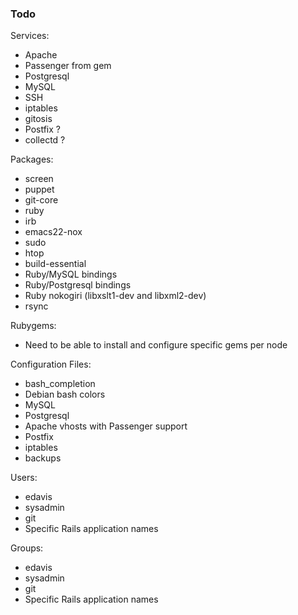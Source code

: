 ### Todo

Services:

* Apache
* Passenger from gem
* Postgresql
* MySQL
* SSH
* iptables
* gitosis
* Postfix ?
* collectd ?

Packages:

* screen
* puppet
* git-core
* ruby
* irb
* emacs22-nox
* sudo
* htop
* build-essential
* Ruby/MySQL bindings
* Ruby/Postgresql bindings
* Ruby nokogiri (libxslt1-dev and libxml2-dev)
* rsync

Rubygems:

* Need to be able to install and configure specific gems per node

Configuration Files:

* bash_completion
* Debian bash colors
* MySQL
* Postgresql
* Apache vhosts with Passenger support
* Postfix
* iptables
* backups

Users:

* edavis
* sysadmin
* git
* Specific Rails application names

Groups:

* edavis
* sysadmin
* git
* Specific Rails application names

